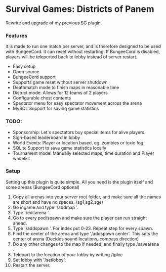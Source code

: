 # Survival Games: Districts of Panem
Rewrite and upgrade of my previous SG plugin.


### Features
It is made to run one match per server, and is therefore designed to be used with BungeeCord. It can reset without restarting. If BungeeCord is disabled, players will be teleported back to lobby instead of server restart.
- Easy setup
- Open source
- BungeeCord support
- Supports game reset without server shutdown
- Deathmatch mode to finish maps in reasonable time
- District mode: Allows for 12 teams of 2 players
- Configurable chest contents
- Spectator menu for easy spectator movement across the arena
- MySQL Support for saving game statistics


### TODO:
- Sponsorship: Let's spectators buy special items for alive players.
- Sign-based leaderboard in lobby
- World Events: Player or location based, eg. zombies or toxic fog.
- SQLite Support to save game statistics locally
- Tournament mode: Manually selected maps, time duration and Player whitelist
### Setup
Setting up this plugin is quite simple. All you need is the plugin itself and some arenas (BungeeCord optional)
1. Copy all arenas into your server root folder, and make sure all the names are short and have no spaces. (sg1,sg2,sge)  
2. Go ingame and type '/addmap <filename> <Displayname>'. 
3. Type '/editarena <filename>'. 
4. Go to every pod/spawn and make sure the player can run straight ahead.
5. Type '/addspawn <filename> <index>'. For index put 0-23. Repeat step for every spawn.   
5. Find the center of the arena and type '/addspawn <filename> center'. This sets the center of arena (Decides sound locations, compass direction)
6. Do any other changes to the map if needed, and finally type /savearena <filename>.
7. Teleport to the location of your lobby by writing /tploc <world> <x> <y> <z>
8. Set lobby with '/setlobby'.
9. Restart the server.
